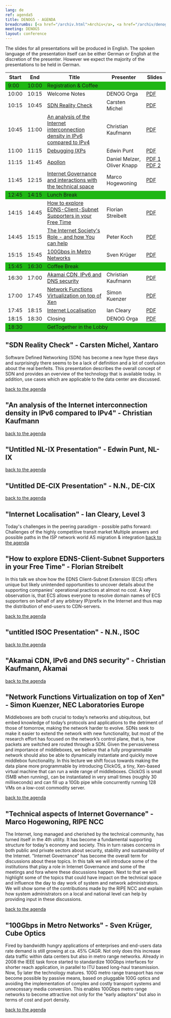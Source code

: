 ```yaml
---
lang: de 
ref: agenda5
title: DENOG5 - AGENDA
breadcrumbs: [<a href="/archiv.html">Archiv</a>, <a href="/archiv/denog5">DENOG5</a>]
meeting: DENOG5
layout: conference
---
```

The slides for all presentations will be produced in English. The spoken language of the presentation itself can be either German or English at the discretion of the presenter. However we expect the majority of the presentations to be held in German.

<table class="table">
<tbody><tr><th>Start</th><th>End</th><th>Title</th><th>Presenter</th><th>Slides</th></tr>
<tr bgcolor="#1fb714"><td>9:00</td><td>10:00</td><td>Registration &amp; Coffee</td><td></td><td>
</td></tr><tr><td>10:00</td><td>10:15</td><td>Welcome Notes</td><td>DENOG Orga</td><td> <a href="http://media.denog.de/meetings/denog5/01_Welcome_Notes.pdf">PDF</a>
</td></tr>
<tr><td>10:15</td><td>10:45</td>
  <td><a href="#agenda2" name="showtip" id="showtip">SDN Reality Check</a></td>
  <td>Carsten Michel</td>
  <td>
  <a href="http://media.denog.de/meetings/denog5/02_Michel_SDN_Reality_Check.pdf">PDF</a>
  </td>
</tr>
<tr><td>10:45</td><td>11:00</td>
  <td><a href="#agenda3" name="showtip">An analysis of the Internet interconnection density in IPv6 compared to IPv4</a></td>
  <td>Christian Kaufmann</td>
  <td>
  <a href="http://media.denog.de/meetings/denog5/03_Kaufmann_Interconnection_density.pdf">PDF</a>
  </td>
</tr>
<tr><td>11:00</td><td>11:15</td>
  <td><a href="#agenda4" name="showtip">Debugging IXPs</a></td>
  <td>Edwin Punt</td>
  <td>
  <a href="http://media.denog.de/meetings/denog5/04_Punt_Debugging_IXP.pdf">PDF</a>
  </td>
</tr>
<tr><td>11:15</td><td>11:45</td>
  <td><a href="#agenda5" name="showtip">Apollon</a></td>
  <td>Daniel Melzer, Oliver Knapp</td>
  <td>
  <a href="http://media.denog.de/meetings/denog5/05_01_Melzer_Apollon.pdf">PDF 1</a>
  <a href="http://media.denog.de/meetings/denog5/05_02_Knapp_Apollon.pdf">PDF 2</a>
  </td>
</tr>
<tr><td>11:45</td><td>12:15</td>
  <td><a href="#agenda12" name="showtip">Internet Governance and interactions with the technical space</a></td>
  <td>Marco Hogewoning</td>
  <td>
  <a href="http://media.denog.de/meetings/denog5/12_Hogewoning_Internet_Governance.pdf">PDF</a>
  </td>
</tr>
<tr bgcolor="#1fb714"><td>12:45</td><td>14:15</td><td colspan="3">Lunch Break</td></tr>
<tr><td>14:15</td><td>14:45</td>
  <td><a href="#agenda8" name="showtip">How to explore EDNS-Client-Subnet Supporters in your Free Time</a></td>
  <td>Florian Streibelt</td>
  <td>
  <a href="http://media.denog.de/meetings/denog5/08_Streibelt_DNS_clientip.pdf">PDF</a>
  </td>
</tr>
<tr><td>14:45</td><td>15:15</td>
  <td><a href="#agenda9" name="showtip">The Internet Society's Role - and how You can
  help</a></td>
  <td>Peter Koch</td>
  <td>
  <a href="http://media.denog.de/meetings/denog5/09_Koch_Internet_Societys_Role.pdf">PDF</a>
  </td>
</tr>
<tr><td>15:15</td><td>15:45</td>
  <td><a href="#agenda13" name="showtip">100Gbps in Metro Networks</a></td>
  <td>Sven Krüger</td>
  <td>
  <a href="http://media.denog.de/meetings/denog5/13_Krueger_100Gbps_Metro.pdf">PDF</a>
  </td>
</tr>
<tr bgcolor="#1fb714"><td>15:45</td><td>16:30</td><td colspan="3">Coffee Break</td></tr>
<tr><td>16:30</td><td>17:00</td>
  <td><a href="#agenda10" name="showtip">Akamai CDN, IPv6 and DNS security</a></td>
  <td>Christian Kaufmann</td>
  <td>
  <a href="http://media.denog.de/meetings/denog5/10_Kaufmann_Akamai.pdf">PDF</a>
  </td>
</tr>
<tr><td>17:00</td><td>17:45</td>
  <td><a href="#agenda11" name="showtip">Network Functions Virtualization on top of Xen</a></td>
  <td>Simon Kuenzer</td>
  <td>
  <a href="http://media.denog.de/meetings/denog5/11_Kuenzer_Network_Functions_Virtualization_Xen.pdf">PDF</a>
  </td>
</tr>
<tr><td>17:45</td><td>18:15</td>
  <td><a href="#agenda6" name="showtip">Internet Localisation</a></td>
  <td>Ian Cleary</td>
  <td>
  <a href="http://media.denog.de/meetings/denog5/06_Cleary_Internet_Localisation.pdf">PDF</a>
  </td>
</tr>
<tr><td>18:15</td><td>18:30</td>
  <td>Closing</td>
  <td>DENOG Orga</td>
  <td>
  <a href="http://media.denog.de/meetings/denog5/14_Closing_Notes.pdf">PDF</a>
  </td>
</tr>
<tr bgcolor="#1fb714"><td>18:30</td><td></td><td colspan="3">GetTogether in the Lobby</td></tr>
</tbody></table>

## "SDN Reality Check" - Carsten Michel, Xantaro

Software Defined Networking (SDN) has become a new hype these days and surprisingly there seems to be a lack of definition and a lot of confusion about the real benfeits. This presentation describes the overall concept of SDN and provides an overview of the technology that is available today. In addition, use cases which are applicable to the data center are discussed.

[back to the agenda](#top)

## "An analysis of the Internet interconnection density in IPv6 compared to IPv4" - Christian Kaufmann

[back to the agenda](#top)

## "Untitled NL-IX Presentation" - Edwin Punt, NL-IX

[back to the agenda](#top)

## "Untitled DE-CIX Presentation" - N.N., DE-CIX

[back to the agenda](#top)

## "Internet Localisation" - Ian Cleary, Level 3

Today's challenges in the peering paradigm - possible paths forward:
Challenges of the highly competitive transit market
Multiple answers and possible paths in the ISP network world
AS migration & integration
[back to the agenda](#top)

## "How to explore EDNS-Client-Subnet Supporters in your Free Time" - Florian Streibelt

In this talk we show how the EDNS Client-Subnet Extension (ECS) offers unique but likely unintended opportunities to uncover details about the supporting companies' operational practices at almost no cost. A key observation is, that ECS allows everyone to resolve domain names of ECS supporters on behalf of any arbitrary IP/prefix in the Internet and thus map the distribution of end-users to CDN-servers.

[back to the agenda](#top)

## "untitled ISOC Presentation" - N.N., ISOC

[back to the agenda](#top)

## "Akamai CDN, IPv6 and DNS security" - Christian Kaufmann, Akamai

[back to the agenda](#top)

## "Network Functions Virtualization on top of Xen" - Simon Kuenzer, NEC Laboratories Europe

Middleboxes are both crucial to today’s networks and ubiquitous, but embed knowledge of today’s protocols and applications to the detriment of those of tomorrow, making the network harder to evolve. SDNs seek to make it easier to extend the network with new functionality, but most of the research effort has focused on the network’s control plane, that is, how packets are switched are routed through a SDN. Given the pervasiveness and importance of middleboxes, we believe that a fully programmable network should also be able to dynamically instantiate and quickly move middlebox functionality. In this lecture we shift focus towards making the data plane more programmable by introducing ClickOS, a tiny, Xen-based virtual machine that can run a wide range of middleboxes. ClickOS is small (5MB when running), can be instantiated in very small times (roughly 30 milliseconds) and can fill up a 10Gb pipe while concurrently running 128 VMs on a low-cost commodity server.

[back to the agenda](#top)

## "Technical aspects of Internet Governance" - Marco Hogewoning, RIPE NCC

The Internet, long managed and cherished by the technical community, has turned itself in the 4th utility. It has become a fundamental supporting structure for today's economy and society. This in turn raises concerns in both public and private sectors about security, stability and sustainability of the Internet. "Internet Governance" has become the overall term for discussions about these topics. In this talk we will introduce some of the institutions that play a role in Internet Governance and some of the meetings and fora where these discussions happen.
Next to that we will highlight some of the topics that could have impact on the technical space and influence the day to day work of system and network administrators. We will show some of the contributions made by the RIPE NCC and explain how system administrators on a local and national level can help by providing input in these discussions.

[back to the agenda](#top)

## "100Gbps in Metro Networks" - Sven Krüger, Cube Optics

Fired by bandwidth hungry applications of enterprises and end-users data rate demand is still growing at ca. 45% CAGR. Not only does this increase data traffic within data centers but also in metro range networks. Already in 2008 the IEEE task force started to standardize 100Gbps interfaces for shorter reach application, in parallel to ITU based long-haul transmission. Now, 5y later the technology matures. 100G metro range transport has now become possible by passive means, based on pluggable 100G optics and avoiding the implementation of complex and costly transport systems and unnecessary media conversion. This enables 100Gbps metro range networks to become attractive not only for the “early adaptors” but also in terms of cost and port density.

[back to the agenda](#top)